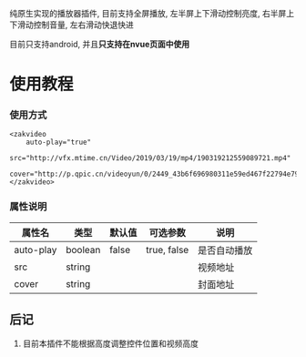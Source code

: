 纯原生实现的播放器插件, 目前支持全屏播放, 左半屏上下滑动控制亮度, 右半屏上下滑动控制音量, 左右滑动快退快进

目前只支持android, 并且**只支持在nvue页面中使用**

# 使用教程

### 使用方式

```vue
<zakvideo 
	auto-play="true" 
	src="http://vfx.mtime.cn/Video/2019/03/19/mp4/190319212559089721.mp4"
	cover="http://p.qpic.cn/videoyun/0/2449_43b6f696980311e59ed467f22794e792_1/640">
</zakvideo>
```

### 属性说明

| 属性名    | 类型    | 默认值 | 可选参数    | 说明         |
| --------- | ------- | ------ | ----------- | ------------ |
| auto-play | boolean | false  | true, false | 是否自动播放 |
| src       | string  |        |             | 视频地址     |
| cover     | string  |        |             | 封面地址     |

## 后记

1. 目前本插件不能根据高度调整控件位置和视频高度

